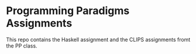 Programming Paradigms Assignments
=======

This repo contains the Haskell assignment and the CLIPS assignments fromt the PP class.
